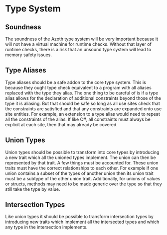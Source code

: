 # Type System

## Soundness

The soundness of the Azoth type system will be very important because it will not have a virtual
machine for runtime checks. Without that layer of runtime checks, there is a risk that an unsound
type system will lead to memory safety issues.

## Type Aliases

Type aliases should be a safe addon to the core type system. This is because they ought type check
equivalent to a program with all aliases replaced with the type they alias. The one thing to be
careful of is if a type alias allows for the declaration of additional constraints beyond those of
the type it is aliasing. But that should be safe so long as all use sites check that the constraints
are satisfied and that any constraints are expanded onto use site entities. For example, an
extension to a type alias would need to repeat all the constraints of the alias. If like C#, all
constraints must always be explicit at each site, then that may already be covered.

## Union Types

Union types should be possible to transform into core types by introducing a new trait which all the
unioned types implement. The union can then be represented by that trait. A few things must be
accounted for. These union traits must have the correct relationships to each other. For example if
one union contains a subset of the types of another union then its union trait must be a subtype of
the other union trait. Additionally, for unions of values or structs, methods may need to be made
generic over the type so that they still take the type by value.

## Intersection Types

Like union types it should be possible to transform intersection types by introducing new traits
which implement all the intersected types and which any type in the intersection implements.
